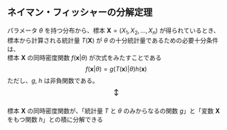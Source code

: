 ## ネイマン・フィッシャーの分解定理
パラメータ $\theta$ を持つ分布から、標本 $\bm{X} = (X_1, X_2, \dots, X_n)$ が得られているとき、  
標本から計算される統計量 $T(\bm{X})$ が $\theta$ の十分統計量であるための必要十分条件は、  
標本 $\bm{X}$ の同時密度関数 $f(\bm{x}|\theta)$ が次式をみたすことである
$$
f(\bm{x}|\theta) = g(T(\bm{x})|\theta)h(\bm{x})
$$
ただし、$g$, $h$ は非負関数である。  
$$\bm{\updownarrow}$$  
標本 $\bm{X}$ の同時密度関数が、「統計量 $T$ と $\theta$ のみからなるの関数 $g$」と「変数 $\bm{X}$ をもつ関数 $h$」との積に分解できる